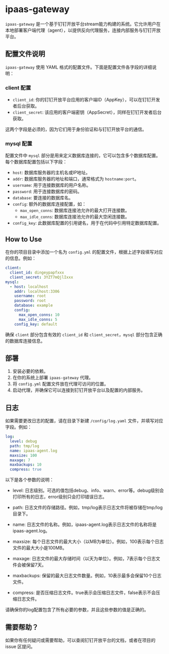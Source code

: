 # ipaas-gateway

`ipaas-gateway` 是一个基于钉钉开放平台stream能力构建的系统。它允许用户在本地部署客户端代理（agent），以提供反向代理服务，连接内部服务与钉钉开放平台。

## 配置文件说明

`ipaas-gateway` 使用 YAML 格式的配置文件。下面是配置文件各字段的详细说明：

### client 配置

- `client_id`: 你的钉钉开放平台应用的客户端ID（AppKey），可以在钉钉开发者后台获取。
- `client_secret`: 该应用的客户端密钥（AppSecret），同样在钉钉开发者后台获取。

这两个字段是必须的，因为它们用于身份验证和与钉钉开放平台的通信。

### mysql 配置

配置文件中 `mysql` 部分是用来定义数据库连接的，它可以包含多个数据库配置。每个数据库配置包括以下字段：

- `host`: 数据库服务器的主机名或IP地址。
- `addr`: 数据库服务器的地址和端口，通常格式为 `hostname:port`。
- `username`: 用于连接数据库的用户名称。
- `password`: 用于连接数据库的密码。
- `database`: 要连接的数据库名。
- `config`: 额外的数据库连接配置，如：
  - `max_open_conns`: 数据库连接池允许的最大打开连接数。
  - `max_idle_conns`: 数据库连接池允许的最大空闲连接数。
- `config_key`: 此数据库配置的引用键名，用于在代码中引用特定数据库配置。

## How to Use

在你的项目目录中添加一个名为 `config.yml` 的配置文件，根据上述字段填写对应的信息。例如：

```yaml
client:
  client_id: dingeypapfxxx
  client_secret: 3YZT7mQjlIxxx
mysql:
  - host: localhost
    addr: localhost:3306
    username: root
    password: root
    database: example
    config:
      max_open_conns: 10
      max_idle_conns: 5
    config_key: default
```

确保 `client` 部分包含有效的 `client_id` 和 `client_secret`，`mysql` 部分包含正确的数据库连接信息。

## 部署

1. 安装必要的依赖。
2. 在你的系统上部署 `ipaas-gateway` 代理。
3. 将 `config.yml` 配置文件放在代理可访问的位置。
4. 启动代理，并确保它可以连接到钉钉开放平台以及配置的内部服务。

## 日志

如果需要更改日志的配置，请在目录下新建 `/config/log.yaml` 文件，并填写对应字段。例如：

```yaml
log:
  level: debug
  path: tmp/log
  name: ipaas-agent.log
  maxsize: 100
  maxage: 7
  maxbackups: 10
  compress: true
```

以下是各个参数的说明：

- level: 日志级别。可选的值包括debug、info、warn、error等。debug级别会打印所有的日志，error级别只会打印错误日志。

- path: 日志文件的存储路径。例如，tmp/log表示日志文件将被存储在tmp/log目录下。

- name: 日志文件的名称。例如，ipaas-agent.log表示日志文件的名称将是ipaas-agent.log。

- maxsize: 每个日志文件的最大大小（以MB为单位）。例如，100表示每个日志文件的最大大小是100MB。

- maxage: 日志文件的最大存储时间（以天为单位）。例如，7表示每个日志文件会被保留7天。

- maxbackups: 保留的最大日志文件数量。例如，10表示最多会保留10个日志文件。

- compress: 是否压缩日志文件。true表示会压缩日志文件，false表示不会压缩日志文件。

请确保你的log配置包含了所有必要的参数，并且这些参数的值是正确的。

## 需要帮助？

如果你有任何疑问或需要帮助，可以查阅钉钉开放平台的文档，或者在项目的 issue 区提问。

